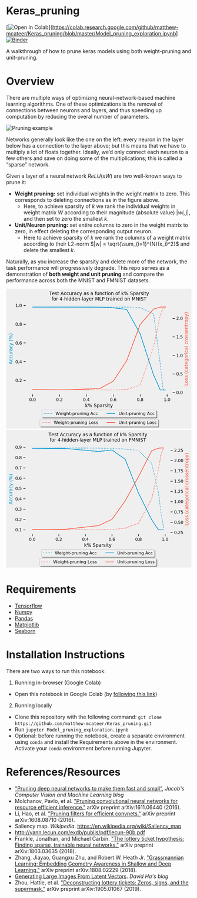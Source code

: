 # Keras_pruning

[![Open In Colab](https://colab.research.google.com/assets/colab-badge.svg)](https://colab.research.google.com/github/matthew-mcateer/Keras_pruning/blob/master/Model_pruning_exploration.ipynb]
[![Binder](https://mybinder.org/badge_logo.svg)](https://mybinder.org/v2/gh/matthew-mcateer/Keras_pruning/blob/master/Model_pruning_exploration.ipynb/master)

A walkthrough of how to prune keras models using both weight-pruning and unit-pruning.

# Overview

There are multiple ways of optimizing neural-network-based machine learning algorithms. One of these optimizations is the removal of connections between neurons and layers, and thus speeding up computation by reducing the overal number of parameters.

<img src="https://miro.medium.com/max/1400/0*iNI8Oc80Eunm8NgI" alt="Pruning example" width="500">

Networks generally look like the one on the left: every neuron in the layer below has a connection to the layer above; but this means that we have to multiply a lot of floats together. Ideally, we’d only connect each neuron to a few others and save on doing some of the multiplications; this is called a “sparse” network.

Given a layer of a neural network $ReLU(xW)$ are two well-known ways to prune it:
- **Weight pruning:** set individual weights in the weight matrix to zero. This corresponds to deleting connections as in the figure above.
    - Here, to achieve sparsity of $k%$ we rank the individual weights in weight matrix $W$ according to their magnitude (absolute value) $|wi,j|$, and then set to zero the smallest $k%$.
- **Unit/Neuron pruning:** set entire columns to zero in the weight matrix to zero, in effect deleting the corresponding output neuron.
    - Here to achieve sparsity of $k%$ we rank the columns of a weight matrix according to their L2-norm $|w| = \sqrt{\sum_{i=1}^{N}(x_i)^2}$ and delete the smallest $k%$.

Naturally, as you increase the sparsity and delete more of the network, the task performance will progressively degrade. This repo serves as a demonstration of **both weight and unit pruning** and compare the performance across both the MNIST and FMNIST datasets.

![MNIST performance](images/MNIST_sparsity_comparisons.png)
![FMNIST performance](images/FMNIST_sparsity_comparisons.png)

# Requirements
- [Tensorflow](https://www.tensorflow.org/)
- [Numpy](https://docs.scipy.org)
- [Pandas](https://pandas.pydata.org/)
- [Matplotlib](https://matplotlib.org/)
- [Seaborn](https://seaborn.pydata.org/)

# Installation Instructions

There are two ways to run this notebook:
1. Running in-browser (Google Colab)
- Open this notebook in Google Colab (by [following this link](https://github.com/matthew-mcateer/Keras_pruning/blob/master/Model_pruning_exploration.ipynb))
2. Running locally
- Clone this repository with the following command: `git clone https://github.com/matthew-mcateer/Keras_pruning.git`
- Run `jupyter Model_pruning_exploration.ipynb`
- Optional: before running the notebook, create a separate environment using `conda` and install the Requirements above in the environment. Activate your `conda` environment before running Jupyter.

# References/Resources

- ["Pruning deep neural networks to make them fast and small"](https://jacobgil.github.io/deeplearning/pruning-deep-learning), _Jacob's Computer Vision and Machine Learning blog_
- Molchanov, Pavlo, et al. ["Pruning convolutional neural networks for resource efficient inference."](https://arxiv.org/abs/1611.06440) arXiv preprint arXiv:1611.06440 (2016).
- Li, Hao, et al. ["Pruning filters for efficient convnets."](https://arxiv.org/abs/1608.08710) arXiv preprint arXiv:1608.08710 (2016).
- Saliency map. _Wikipedia_. https://en.wikipedia.org/wiki/Saliency_map
- http://yann.lecun.com/exdb/publis/pdf/lecun-90b.pdf
- Frankle, Jonathan, and Michael Carbin. ["The lottery ticket hypothesis: Finding sparse, trainable neural networks."](https://arxiv.org/abs/1803.03635) arXiv preprint arXiv:1803.03635 (2018).
- Zhang, Jiayao, Guangxu Zhu, and Robert W. Heath Jr. ["Grassmannian Learning: Embedding Geometry Awareness in Shallow and Deep Learning."](https://arxiv.org/abs/1808.02229) arXiv preprint arXiv:1808.02229 (2018).
- [Generating Large Images From Latent Vectors](http://blog.otoro.net/2016/04/01/generating-large-images-from-latent-vectors/). _David Ha's blog_
- Zhou, Hattie, et al. ["Deconstructing lottery tickets: Zeros, signs, and the supermask."](https://eng.uber.com/deconstructing-lottery-tickets/) arXiv preprint arXiv:1905.01067 (2019).
